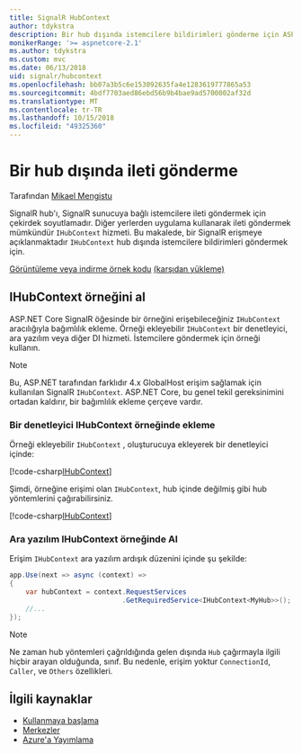 ```yaml
---
title: SignalR HubContext
author: tdykstra
description: Bir hub dışında istemcilere bildirimleri gönderme için ASP.NET Core SignalR HubContext hizmetini kullanmayı öğrenin.
monikerRange: '>= aspnetcore-2.1'
ms.author: tdykstra
ms.custom: mvc
ms.date: 06/13/2018
uid: signalr/hubcontext
ms.openlocfilehash: bb07a3b5c6e153092635fa4e1283619777865a53
ms.sourcegitcommit: 4bdf7703aed86ebd56b9b4bae9ad5700002af32d
ms.translationtype: MT
ms.contentlocale: tr-TR
ms.lasthandoff: 10/15/2018
ms.locfileid: "49325360"
---
```

# <a name="send-messages-from-outside-a-hub"></a>Bir hub dışında ileti gönderme

Tarafından [Mikael Mengistu](https://twitter.com/MikaelM_12)

SignalR hub'ı, SignalR sunucuya bağlı istemcilere ileti göndermek için çekirdek soyutlamadır. Diğer yerlerden uygulama kullanarak ileti göndermek mümkündür `IHubContext` hizmeti. Bu makalede, bir SignalR erişmeye açıklanmaktadır `IHubContext` hub dışında istemcilere bildirimleri göndermek için.

[Görüntüleme veya indirme örnek kodu](https://github.com/aspnet/Docs/tree/master/aspnetcore/signalr/hubcontext/sample/) [(karşıdan yükleme)](xref:tutorials/index#how-to-download-a-sample)

## <a name="get-an-instance-of-ihubcontext"></a>IHubContext örneğini al

ASP.NET Core SignalR öğesinde bir örneğini erişebileceğiniz `IHubContext` aracılığıyla bağımlılık ekleme. Örneği ekleyebilir `IHubContext` bir denetleyici, ara yazılım veya diğer DI hizmeti. İstemcilere göndermek için örneği kullanın.

> [!NOTE]
> Bu, ASP.NET tarafından farklıdır 4.x GlobalHost erişim sağlamak için kullanılan SignalR `IHubContext`. ASP.NET Core, bu genel tekil gereksinimini ortadan kaldırır, bir bağımlılık ekleme çerçeve vardır.

### <a name="inject-an-instance-of-ihubcontext-in-a-controller"></a>Bir denetleyici IHubContext örneğinde ekleme

Örneği ekleyebilir `IHubContext` , oluşturucuya ekleyerek bir denetleyici içinde:

[!code-csharp[IHubContext](hubcontext/sample/Controllers/HomeController.cs?range=12-19,57)]

Şimdi, örneğine erişimi olan `IHubContext`, hub içinde değilmiş gibi hub yöntemlerini çağırabilirsiniz.

[!code-csharp[IHubContext](hubcontext/sample/Controllers/HomeController.cs?range=21-25)]

### <a name="get-an-instance-of-ihubcontext-in-middleware"></a>Ara yazılım IHubContext örneğinde Al

Erişim `IHubContext` ara yazılım ardışık düzenini içinde şu şekilde:

```csharp
app.Use(next => async (context) =>
{
    var hubContext = context.RequestServices
                            .GetRequiredService<IHubContext<MyHub>>();
    //...
});
```

> [!NOTE]
> Ne zaman hub yöntemleri çağrıldığında gelen dışında `Hub` çağırmayla ilgili hiçbir arayan olduğunda, sınıf. Bu nedenle, erişim yoktur `ConnectionId`, `Caller`, ve `Others` özellikleri.

## <a name="related-resources"></a>İlgili kaynaklar

* [Kullanmaya başlama](xref:tutorials/signalr)
* [Merkezler](xref:signalr/hubs)
* [Azure'a Yayımlama](xref:signalr/publish-to-azure-web-app)

